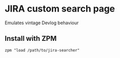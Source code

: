 # JIRA custom search page

Emulates vintage Devlog behaviour 

## Install with ZPM

```ObjectScript
zpm "load /path/to/jira-searcher"
```
